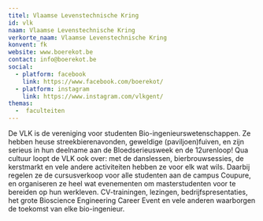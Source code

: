 ```yaml
---
titel: Vlaamse Levenstechnische Kring
id: vlk
naam: Vlaamse Levenstechnische Kring
verkorte_naam: Vlaamse Levenstechnische Kring
konvent: fk
website: www.boerekot.be
contact: info@boerekot.be
social:
  - platform: facebook
    link: https://www.facebook.com/boerekot/
  - platform: instagram
    link: https://www.instagram.com/vlkgent/
themas:
  -  faculteiten
---
```

De VLK is de vereniging voor studenten Bio-ingenieurswetenschappen. Ze hebben heuse streekbierenavonden, geweldige (paviljoen)fuiven, en zijn serieus in hun deelname aan de Bloedserieusweek en de 12urenloop! Qua cultuur loopt de VLK ook over: met de danslessen, bierbrouwsessies, de kerstmarkt en vele andere activiteiten hebben ze voor elk wat wils. Daarbij regelen ze de cursusverkoop voor alle studenten aan de campus Coupure, en organiseren ze heel wat evenementen om masterstudenten voor te bereiden op hun werkleven. CV-trainingen, lezingen, bedrijfspresentaties, het grote Bioscience Engineering Career Event en vele anderen waarborgen de toekomst van elke bio-ingenieur.
